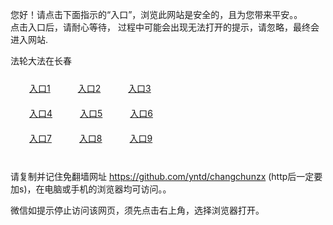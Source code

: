 您好！请点击下面指示的“入口”，浏览此网站是安全的，且为您带来平安。。 <br/>
点击入口后，请耐心等待， 过程中可能会出现无法打开的提示，请忽略，最终会进入网站. </br>

法轮大法在长春<br/>
<div style="padding:10px"><a style="margin:20px" target="_blank" href="https://d2v5yzn8y3ajou.cloudfront.net/2Qpsp?eyyzjli" id="ccLink1" rel="nofollow">入口1</a> <a target="_blank" style="margin:20px" href="https://drocqjuxmamh1.cloudfront.net/2Qpsp?mluirb" id="ccLink2" rel="nofollow">入口2</a> <a style="margin:20px" target="_blank" href="https://d20le97zz5rq69.cloudfront.net/2Qpsp?oofxa" id="ccLink3" rel="nofollow">入口3</a></div>

<div style="padding:10px" ><a style="margin:20px" target="_blank" href="https://d2v5yzn8y3ajou.cloudfront.net/2Qpsp?eyyzjli" id="ccLink4" rel="nofollow">入口4</a> <a style="margin:20px" href="https://drocqjuxmamh1.cloudfront.net/2Qpsp?mluirb" target="_blank" id="ccLink5" rel="nofollow">入口5</a> <a style="margin:20px" href="https://d20le97zz5rq69.cloudfront.net/2Qpsp?oofxa" target="_blank" id="ccLink6" rel="nofollow">入口6</a></div>

<div style="padding:10px"><a style="margin:20px" target="_blank" href="https://d2v5yzn8y3ajou.cloudfront.net/2Qpsp?eyyzjli" id="ccLink7" rel="nofollow">入口7</a> <a style="margin:20px" href="https://drocqjuxmamh1.cloudfront.net/2Qpsp?mluirb" target="_blank" id="ccLink8" rel="nofollow">入口8</a> <a style="margin:20px" target="_blank" href="https://d20le97zz5rq69.cloudfront.net/2Qpsp?oofxa" id="ccLink9" rel="nofollow">入口9</a></div>

<br/>



请复制并记住免翻墙网址 https://github.com/yntd/changchunzx (http后一定要加s)，在电脑或手机的浏览器均可访问。。<br/>

微信如提示停止访问该网页，须先点击右上角，选择浏览器打开。
